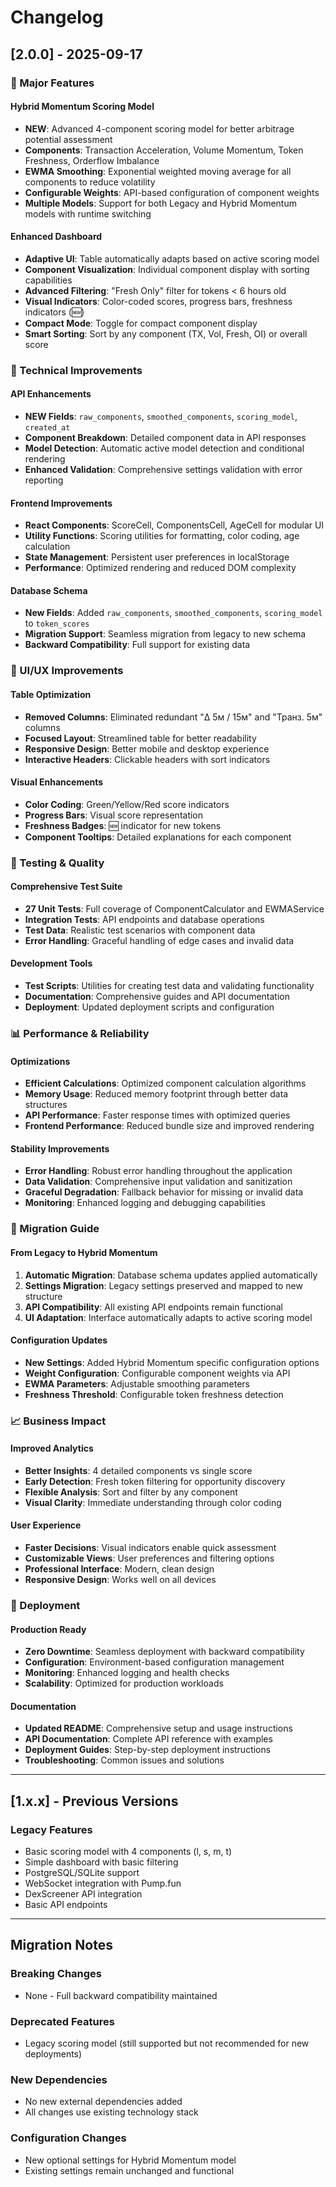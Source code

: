 # Changelog

## [2.0.0] - 2025-09-17

### 🎯 Major Features

#### Hybrid Momentum Scoring Model
- **NEW**: Advanced 4-component scoring model for better arbitrage potential assessment
- **Components**: Transaction Acceleration, Volume Momentum, Token Freshness, Orderflow Imbalance
- **EWMA Smoothing**: Exponential weighted moving average for all components to reduce volatility
- **Configurable Weights**: API-based configuration of component weights
- **Multiple Models**: Support for both Legacy and Hybrid Momentum models with runtime switching

#### Enhanced Dashboard
- **Adaptive UI**: Table automatically adapts based on active scoring model
- **Component Visualization**: Individual component display with sorting capabilities
- **Advanced Filtering**: "Fresh Only" filter for tokens < 6 hours old
- **Visual Indicators**: Color-coded scores, progress bars, freshness indicators (🆕)
- **Compact Mode**: Toggle for compact component display
- **Smart Sorting**: Sort by any component (TX, Vol, Fresh, OI) or overall score

### 🔧 Technical Improvements

#### API Enhancements
- **NEW Fields**: `raw_components`, `smoothed_components`, `scoring_model`, `created_at`
- **Component Breakdown**: Detailed component data in API responses
- **Model Detection**: Automatic active model detection and conditional rendering
- **Enhanced Validation**: Comprehensive settings validation with error reporting

#### Frontend Improvements
- **React Components**: ScoreCell, ComponentsCell, AgeCell for modular UI
- **Utility Functions**: Scoring utilities for formatting, color coding, age calculation
- **State Management**: Persistent user preferences in localStorage
- **Performance**: Optimized rendering and reduced DOM complexity

#### Database Schema
- **New Fields**: Added `raw_components`, `smoothed_components`, `scoring_model` to `token_scores`
- **Migration Support**: Seamless migration from legacy to new schema
- **Backward Compatibility**: Full support for existing data

### 🎨 UI/UX Improvements

#### Table Optimization
- **Removed Columns**: Eliminated redundant "Δ 5м / 15м" and "Транз. 5м" columns
- **Focused Layout**: Streamlined table for better readability
- **Responsive Design**: Better mobile and desktop experience
- **Interactive Headers**: Clickable headers with sort indicators

#### Visual Enhancements
- **Color Coding**: Green/Yellow/Red score indicators
- **Progress Bars**: Visual score representation
- **Freshness Badges**: 🆕 indicator for new tokens
- **Component Tooltips**: Detailed explanations for each component

### 🧪 Testing & Quality

#### Comprehensive Test Suite
- **27 Unit Tests**: Full coverage of ComponentCalculator and EWMAService
- **Integration Tests**: API endpoints and database operations
- **Test Data**: Realistic test scenarios with component data
- **Error Handling**: Graceful handling of edge cases and invalid data

#### Development Tools
- **Test Scripts**: Utilities for creating test data and validating functionality
- **Documentation**: Comprehensive guides and API documentation
- **Deployment**: Updated deployment scripts and configuration

### 📊 Performance & Reliability

#### Optimizations
- **Efficient Calculations**: Optimized component calculation algorithms
- **Memory Usage**: Reduced memory footprint through better data structures
- **API Performance**: Faster response times with optimized queries
- **Frontend Performance**: Reduced bundle size and improved rendering

#### Stability Improvements
- **Error Handling**: Robust error handling throughout the application
- **Data Validation**: Comprehensive input validation and sanitization
- **Graceful Degradation**: Fallback behavior for missing or invalid data
- **Monitoring**: Enhanced logging and debugging capabilities

### 🔄 Migration Guide

#### From Legacy to Hybrid Momentum
1. **Automatic Migration**: Database schema updates applied automatically
2. **Settings Migration**: Legacy settings preserved and mapped to new structure
3. **API Compatibility**: All existing API endpoints remain functional
4. **UI Adaptation**: Interface automatically adapts to active scoring model

#### Configuration Updates
- **New Settings**: Added Hybrid Momentum specific configuration options
- **Weight Configuration**: Configurable component weights via API
- **EWMA Parameters**: Adjustable smoothing parameters
- **Freshness Threshold**: Configurable token freshness detection

### 📈 Business Impact

#### Improved Analytics
- **Better Insights**: 4 detailed components vs single score
- **Early Detection**: Fresh token filtering for opportunity discovery
- **Flexible Analysis**: Sort and filter by any component
- **Visual Clarity**: Immediate understanding through color coding

#### User Experience
- **Faster Decisions**: Visual indicators enable quick assessment
- **Customizable Views**: User preferences and filtering options
- **Professional Interface**: Modern, clean design
- **Responsive Design**: Works well on all devices

### 🚀 Deployment

#### Production Ready
- **Zero Downtime**: Seamless deployment with backward compatibility
- **Configuration**: Environment-based configuration management
- **Monitoring**: Enhanced logging and health checks
- **Scalability**: Optimized for production workloads

#### Documentation
- **Updated README**: Comprehensive setup and usage instructions
- **API Documentation**: Complete API reference with examples
- **Deployment Guides**: Step-by-step deployment instructions
- **Troubleshooting**: Common issues and solutions

---

## [1.x.x] - Previous Versions

### Legacy Features
- Basic scoring model with 4 components (l, s, m, t)
- Simple dashboard with basic filtering
- PostgreSQL/SQLite support
- WebSocket integration with Pump.fun
- DexScreener API integration
- Basic API endpoints

---

## Migration Notes

### Breaking Changes
- None - Full backward compatibility maintained

### Deprecated Features
- Legacy scoring model (still supported but not recommended for new deployments)

### New Dependencies
- No new external dependencies added
- All changes use existing technology stack

### Configuration Changes
- New optional settings for Hybrid Momentum model
- Existing settings remain unchanged and functional